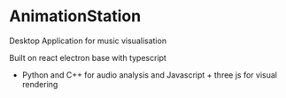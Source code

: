 # AnimationStation
Desktop Application for music visualisation 

Built on react electron base with typescript

- Python and C++ for audio analysis and Javascript + three js for visual rendering
